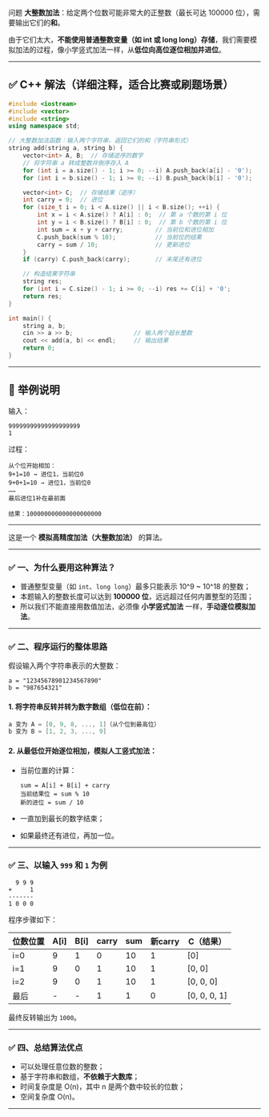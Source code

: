 问题 **大整数加法**：给定两个位数可能非常大的正整数（最长可达 100000 位），需要输出它们的**和**。

由于它们太大，**不能使用普通整数变量（如 int 或 long long）存储**，我们需要模拟加法的过程，像小学竖式加法一样，从**低位向高位逐位相加并进位**。

---

## ✅ C++ 解法（详细注释，适合比赛或刷题场景）

```cpp
#include <iostream>
#include <vector>
#include <string>
using namespace std;

// 大整数加法函数：输入两个字符串，返回它们的和（字符串形式）
string add(string a, string b) {
    vector<int> A, B;  // 存储逆序的数字
    // 将字符串 a 转成整数并倒序存入 A
    for (int i = a.size() - 1; i >= 0; --i) A.push_back(a[i] - '0');
    for (int i = b.size() - 1; i >= 0; --i) B.push_back(b[i] - '0');

    vector<int> C;  // 存储结果（逆序）
    int carry = 0;  // 进位
    for (size_t i = 0; i < A.size() || i < B.size(); ++i) {
        int x = i < A.size() ? A[i] : 0;  // 第 a 个数的第 i 位
        int y = i < B.size() ? B[i] : 0;  // 第 b 个数的第 i 位
        int sum = x + y + carry;         // 当前位和进位相加
        C.push_back(sum % 10);           // 当前位的结果
        carry = sum / 10;                // 更新进位
    }
    if (carry) C.push_back(carry);       // 末尾还有进位

    // 构造结果字符串
    string res;
    for (int i = C.size() - 1; i >= 0; --i) res += C[i] + '0';
    return res;
}

int main() {
    string a, b;
    cin >> a >> b;                 // 输入两个超长整数
    cout << add(a, b) << endl;     // 输出结果
    return 0;
}
```

---

## 🧠 举例说明

输入：

```
99999999999999999999
1
```

过程：

```
从个位开始相加：
9+1=10 → 进位1，当前位0
9+0+1=10 → 进位1，当前位0
……
最后进位1补在最前面

结果：100000000000000000000
```

---

这是一个 **模拟高精度加法（大整数加法）** 的算法。

---

### ✅ 一、为什么要用这种算法？

* 普通整型变量（如 `int`、`long long`）最多只能表示 10^9 \~ 10^18 的整数；
* 本题输入的整数长度可以达到 **100000 位**，远远超过任何内置整型的范围；
* 所以我们不能直接用数值加法，必须像 **小学竖式加法** 一样，**手动逐位模拟加法**。

---

### ✅ 二、程序运行的整体思路

假设输入两个字符串表示的大整数：

```
a = "12345678901234567890"
b = "987654321"
```

#### 1. 将字符串反转并转为数字数组（低位在前）：

```cpp
a 变为 A = [0, 9, 8, ..., 1]（从个位到最高位）
b 变为 B = [1, 2, 3, ..., 9]
```

#### 2. 从最低位开始逐位相加，模拟人工竖式加法：

* 当前位置的计算：

  ```
  sum = A[i] + B[i] + carry
  当前结果位 = sum % 10
  新的进位 = sum / 10
  ```

* 一直加到最长的数字结束；

* 如果最终还有进位，再加一位。

---

### ✅ 三、以输入 `999` 和 `1` 为例

```text
  9 9 9
+     1
-------
1 0 0 0
```

程序步骤如下：

| 位数位置 | A\[i] | B\[i] | carry | sum | 新carry | C（结果）         |
| ---- | ----- | ----- | ----- | --- | ------ | ------------- |
| i=0  | 9     | 1     | 0     | 10  | 1      | \[0]          |
| i=1  | 9     | 0     | 1     | 10  | 1      | \[0, 0]       |
| i=2  | 9     | 0     | 1     | 10  | 1      | \[0, 0, 0]    |
| 最后   | -     | -     | 1     | 1   | 0      | \[0, 0, 0, 1] |

最终反转输出为 `1000`。

---

### ✅ 四、总结算法优点

* 可以处理任意位数的整数；
* 基于字符串和数组，**不依赖于大数库**；
* 时间复杂度是 O(n)，其中 n 是两个数中较长的位数；
* 空间复杂度 O(n)。

---
